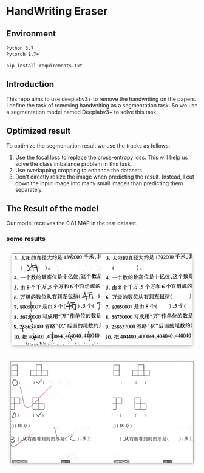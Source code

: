 # HandWriting Eraser

## Environment

```
Python 3.7
Pytorch 1.7+
```

```
pip install requirements.txt
```

## Introduction

This repo aims to use deeplabv3+ to remove the handwriting on the papers.
I define the task of removing handwriting as a segmentation task.
So we use a segmentation model named Deeplabv3+ to solve this task.

## Optimized result

To optimize the segmentation result we use the tracks as follows:

1. Use the focal loss to replace the cross-entropy loss. This will help us solve the class imbalance problem in this task.
2. Use overlapping cropping to enhance the datasets.
3. Don't directly resize the image when predicting the result. Instead, I cut down the input image into many small images than predicting them separately.

## The Result of the model

Our model receives the 0.81 MAP in the test dataset.

### some results

![image-20220425203938163](images/image-20220425203938163.png)

![image-20220425204005046](images/image-20220425204005046.png)

